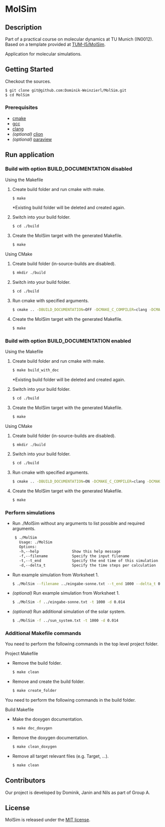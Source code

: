 # MolSim

## Description

Part of a practical course on molecular dynamics at TU Munich (IN0012). Based on a template provided
at [TUM-I5/MolSim](https://github.com/TUM-I5/MolSim).

Application for molecular simulations.

## Getting Started

Checkout the sources.

```bash
$ git clone git@github.com:Dominik-Weinzierl/MolSim.git
$ cd MolSim
```

### Prerequisites

- [cmake](https://cmake.org/)
- [gcc](https://gcc.gnu.org/)
- [clang](https://clang.llvm.org/)
- _(optional)_ [clion](https://www.jetbrains.com/clion/)
- _(optional)_ [paraview](https://www.paraview.org/)

## Run application

### Build with option BUILD_DOCUMENTATION disabled

Using the Makefile

1. Create build folder and run cmake with make.

    ```bash
    $ make
    ```

   *Existing build folder will be deleted and created again.

2. Switch into your build folder.
   ```bash
   $ cd ./build
   ```
3. Create the MolSim target with the generated Makefile.
   ```bash
   $ make
   ```


Using CMake

1. Create build folder (in-source-builds are disabled).
    ```bash
    $ mkdir ./build
    ```
2. Switch into your build folder.
   ```bash
   $ cd ./build
   ```
3. Run cmake with specified arguments.
   ```bash
   $ cmake .. -DBUILD_DOCUMENTATION=OFF -DCMAKE_C_COMPILER=clang -DCMAKE_CXX_COMPILER=clang++
   ```
4. Create the MolSim target with the generated Makefile.
   ```bash
   $ make
   ```


### Build with option BUILD_DOCUMENTATION enabled

Using the Makefile

1. Create build folder and run cmake with make.

    ```bash
    $ make build_with_doc
    ```

   *Existing build folder will be deleted and created again.

2. Switch into your build folder.
   ```bash
   $ cd ./build
   ```
3. Create the MolSim target with the generated Makefile.
   ```bash
   $ make
   ```


Using CMake

1. Create build folder (in-source-builds are disabled).
    ```bash
    $ mkdir ./build
    ```
2. Switch into your build folder.
   ```bash
   $ cd ./build
   ```
3. Run cmake with specified arguments.
   ```bash
   $ cmake .. -DBUILD_DOCUMENTATION=ON -DCMAKE_C_COMPILER=clang -DCMAKE_CXX_COMPILER=clang++
   ```
4. Create the MolSim target with the generated Makefile.
   ```bash
   $ make
   ```


### Perform simulations

- Run ./MolSim without any arguments to list possible and required arguments.
   ```bash
    $ ./MolSim
      Usage: ./MolSim
      Options:
      -h,--help               Show this help message
      -f,--filename           Specify the input filename
      -t,--t_end              Specify the end time of this simulation
      -d,--delta_t            Specify the time steps per calculation
   ```
- Run example simulation from Worksheet 1.
   ```bash
   $ ./MolSim --filename ../eingabe-sonne.txt --t_end 1000 --delta_t 0.014
   ```
- _(optional)_ Run example simulation from Worksheet 1.
   ```bash
   $ ./MolSim -f ../eingabe-sonne.txt -t 1000 -d 0.014
   ```
- _(optional)_ Run additional simulation of the solar system.
   ```bash
   $ ./MolSim -f ../sun_system.txt -t 1000 -d 0.014
   ```

### Additional Makefile commands

You need to perform the following commands in the top level project folder.

Project Makefile

- Remove the build folder.
   ```bash
   $ make clean
   ```
- Remove and create the build folder.
   ```bash
   $ make create_folder
   ```


You need to perform the following commands in the build folder.

Build Makefile

- Make the doxygen documentation.
    ```bash
    $ make doc_doxygen
    ```
- Remove the doxygen documentation.
    ```bash
    $ make clean_doxygen
    ```
- Remove all target relevant files (e.g. Target, ...).
    ```bash
    $ make clean
    ```

## Contributors

Our project is developed by Dominik, Janin and Nils as part of Group A.

## License

MolSim is released under the [MIT license](https://github.com/Dominik-Weinzierl/MolSim).